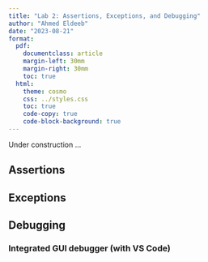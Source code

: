```yaml
---
title: "Lab 2: Assertions, Exceptions, and Debugging"
author: "Ahmed Eldeeb"
date: "2023-08-21"
format:
  pdf:
    documentclass: article
    margin-left: 30mm
    margin-right: 30mm
    toc: true
  html:
    theme: cosmo
    css: ../styles.css
    toc: true
    code-copy: true
    code-block-background: true
---
```


Under construction ...

## Assertions


## Exceptions


## Debugging


### Integrated GUI debugger (with VS Code)


